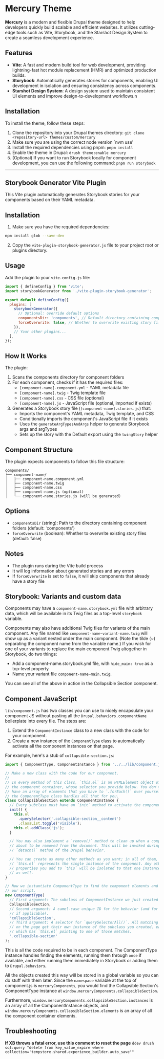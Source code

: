 # Mercury Theme

**Mercury** is a modern and flexible Drupal theme designed to help developers quickly build scalable and efficient websites. It utilizes cutting-edge tools such as Vite, Storybook, and the Starshot Design System to create a seamless development experience.

## Features

- **Vite**: A fast and modern build tool for web development, providing lightning-fast hot module replacement (HMR) and optimized production builds.
- **Storybook**: Automatically generates stories for components, enabling UI development in isolation and ensuring consistency across components.
- **Starshot Design System**: A design system used to maintain consistent UI elements and improve design-to-development workflows.n

## Installation

To install the theme, follow these steps:

1. Clone the repository into your Drupal themes directory:
   `git clone <repository-url> themes/custom/mercury`
2. Make sure you are using the correct node version
   `nvm use'
3. Install the required dependencies using pnpm:
   `pnpm install`
4. Enable the theme in Drupal:
   `drush theme:enable mercury`
5. (Optional) If you want to run Storybook locally for component development, you can use the following command:
   `pnpm run storybook`

---

## Storybook Generator Vite Plugin

This Vite plugin automatically generates Storybook stories for your components based on their YAML metadata.

## Installation

1. Make sure you have the required dependencies:

```bash
npm install glob --save-dev
```

2. Copy the `vite-plugin-storybook-generator.js` file to your project root or plugins directory.

## Usage

Add the plugin to your `vite.config.js` file:

```javascript
import { defineConfig } from 'vite';
import storybookGenerator from './vite-plugin-storybook-generator';

export default defineConfig({
  plugins: [
    storybookGenerator({
      // Optional: override default options
      componentsDir: 'components', // Default directory containing components
      forceOverwrite: false, // Whether to overwrite existing story files
    }),
    // Your other plugins...
  ],
});
```

## How It Works

The plugin:

1. Scans the components directory for component folders
2. For each component, checks if it has the required files:
   - `[component-name].component.yml` - YAML metadata file
   - `[component-name].twig` - Twig template file
   - `[component-name].css` - CSS file (optional)
   - `[component-name].js` - JavaScript file (optional, imported if exists)
3. Generates a Storybook story file (`[component-name].stories.js`) that:
   - Imports the component's YAML metadata, Twig template, and CSS
   - Conditionally imports the component's JavaScript file if it exists
   - Uses the `generateArgTypesAndArgs` helper to generate Storybook args and argTypes
   - Sets up the story with the Default export using the `twingStory` helper

## Component Structure

The plugin expects components to follow this file structure:

```
components/
├── component-name/
│   ├── component-name.component.yml
│   ├── component-name.twig
│   ├── component-name.css
│   ├── component-name.js (optional)
│   └── component-name.stories.js (will be generated)
```

## Options

- `componentsDir` (string): Path to the directory containing component folders (default: 'components')
- `forceOverwrite` (boolean): Whether to overwrite existing story files (default: false)

## Notes

- The plugin runs during the Vite build process
- It will log information about generated stories and any errors
- If `forceOverwrite` is set to `false`, it will skip components that already have a story file

## Storybook: Variants and custom data

Components may have a `component-name.storybook.yml` file with arbitrary data, which will be available in its Twig files as a top-level `storybook` variable.

Components may also have additional Twig files for variants of the main component. Any file named like `component-name~variant-name.twig` will show up as a variant nested under the main component. (Note the tilde (~) separating the component name from the variable name.) If you wish for one of your variants to replace the main component Twig altogether in Storybook, do two things:

- Add a component-name.storybook.yml file, with `hide_main: true` as a top-level property
- Name your variant file `component-name~main.twig`.

You can see all of the above in action in the Collapsible Section component.

## Component JavaScript

`lib/component.js` has two classes you can use to nicely encapsulate your component JS without pasting all the `Drupal.behaviors.componentName` boilerplate into every file. The steps are:

1. Extend the `ComponentInstance` class to a new class with the code for your component.
2. Create a new instance of the `ComponentType` class to automatically activate all the component instances on that page.

For example, here's a stub of `collapsible-section.js`:

```js
import { ComponentType, ComponentInstance } from '../../lib/component.js';

// Make a new class with the code for our component.
//
// In every method of this class, `this.el` is an HTMLElement object of
// the component container, whose selector you provide below. You don't
// have an array of elements that you have to `.forEach()` over yourself;
// the ComponentType class handles all that for you.
class CollapsibleSection extends ComponentInstance {
  // Every subclass must have an `init` method to activate the component.
  init() {
    this.el
      .querySelector('.collapsible-section__content')
      .classList.toggle('visible');
    this.el.addClass('js');
  }

  // You may also implement a `remove()` method to clean up when a component is
  // about to be removed from the document. This will be invoked during the
  // `detach()` method of the Drupal behavior.

  // You can create as many other methods as you want; in all of them,
  // `this.el` represents the single instance of the component. Any other
  // properties you add to `this` will be isolated to that one instance
  // as well.
}

// Now we instantiate ComponentType to find the component elements and run
// our script.
new ComponentType(
  // First argument: The subclass of ComponentInstance we just created above.
  CollapsibleSection,
  // Second argument: A camel-case unique ID for the behavior (and for `once()`
  // if applicable).
  'collapsibleSection',
  // Third argument: A selector for `querySelectorAll()`. All matching elements
  // on the page get their own instance of the subclass you created, each of
  // which has `this.el` pointing to one of those matches.
  '.collapsible-section'
);
```

This is all the code required to be in each component. The ComponentType instance handles finding the elements, running them through `once` if available, and either running them immediately in Storybook or adding them to `Drupal.behaviors`.

All the objects created this way will be stored in a global variable so you can do stuff with them later. Since the `namespace` variable at the top of component.js is `mercuryComponents`, you would find the Collapsible Section's ComponentType instance at `window.mercuryComponents.collapsibleSection`.

Furthermore, `window.mercuryComponents.collapsibleSection.instances` is an array of all the ComponentInstance objects, and `window.mercuryComponents.collapsibleSection.elements` is an array of all the component container elements.

## Troubleshooting

**If XB throws a fatal error, use this comment to reset the page**
`ddev drush sql:query "delete from key_value_expire where collection='tempstore.shared.experience_builder.auto_save'"`
